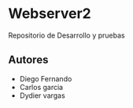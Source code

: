 # Webserver2
Repositorio de Desarrollo y pruebas


## Autores
- Diego Fernando
- Carlos garcia
- Dydier vargas
